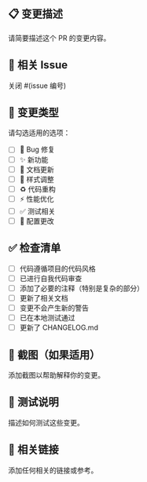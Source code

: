 ## 📋 变更描述

请简要描述这个 PR 的变更内容。

## 🎯 相关 Issue

关闭 #(issue 编号)

## 🔄 变更类型

请勾选适用的选项：

- [ ] 🐛 Bug 修复
- [ ] ✨ 新功能
- [ ] 📝 文档更新
- [ ] 🎨 样式调整
- [ ] ♻️ 代码重构
- [ ] ⚡ 性能优化
- [ ] ✅ 测试相关
- [ ] 🔧 配置更改

## ✅ 检查清单

- [ ] 代码遵循项目的代码风格
- [ ] 已进行自我代码审查
- [ ] 添加了必要的注释（特别是复杂的部分）
- [ ] 更新了相关文档
- [ ] 变更不会产生新的警告
- [ ] 已在本地测试通过
- [ ] 更新了 CHANGELOG.md

## 📸 截图（如果适用）

添加截图以帮助解释你的变更。

## 📝 测试说明

描述如何测试这些变更。

## 🔗 相关链接

添加任何相关的链接或参考。

